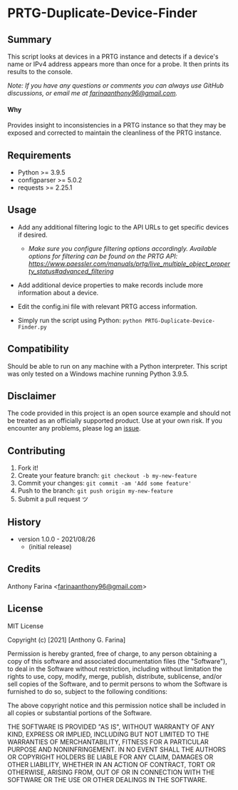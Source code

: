 # PRTG-Duplicate-Device-Finder

## Summary
This script looks at devices in a PRTG instance and detects if a
device's name or IPv4 address appears more than once for a probe. It
then prints its results to the console.

_Note: If you have any questions or comments you can always use GitHub
discussions, or email me at farinaanthony96@gmail.com._

#### Why
Provides insight to inconsistencies in a PRTG instance so that they may be
exposed and corrected to maintain the cleanliness of the PRTG instance.

## Requirements
- Python >= 3.9.5
- configparser >= 5.0.2
- requests >= 2.25.1

## Usage
- Add any additional filtering logic to the API URLs to get specific
  devices if desired.
    - _Make sure you configure filtering options accordingly. Available
      options for filtering can be found on the PRTG API:
      https://www.paessler.com/manuals/prtg/live_multiple_object_property_status#advanced_filtering_

- Add additional device properties to make records include more information
  about a device.

- Edit the config.ini file with relevant PRTG access information.

- Simply run the script using Python:
  `python PRTG-Duplicate-Device-Finder.py`

## Compatibility
Should be able to run on any machine with a Python interpreter. This script
was only tested on a Windows machine running Python 3.9.5.

## Disclaimer
The code provided in this project is an open source example and should not
be treated as an officially supported product. Use at your own risk. If you
encounter any problems, please log an
[issue](https://github.com/CC-Digital-Innovation/PRTG-Duplicate-Device-Finder/issues).

## Contributing
1. Fork it!
2. Create your feature branch: `git checkout -b my-new-feature`
3. Commit your changes: `git commit -am 'Add some feature'`
4. Push to the branch: `git push origin my-new-feature`
5. Submit a pull request ツ

## History
-  version 1.0.0 - 2021/08/26
    - (initial release)

## Credits
Anthony Farina <<farinaanthony96@gmail.com>>

## License
MIT License

Copyright (c) [2021] [Anthony G. Farina]

Permission is hereby granted, free of charge, to any person obtaining a
copy of this software and associated documentation files (the "Software"),
to deal in the Software without restriction, including without limitation
the rights to use, copy, modify, merge, publish, distribute, sublicense,
and/or sell copies of the Software, and to permit persons to whom the
Software is furnished to do so, subject to the following conditions:

The above copyright notice and this permission notice shall be included in
all copies or substantial portions of the Software.

THE SOFTWARE IS PROVIDED "AS IS", WITHOUT WARRANTY OF ANY KIND, EXPRESS OR
IMPLIED, INCLUDING BUT NOT LIMITED TO THE WARRANTIES OF MERCHANTABILITY,
FITNESS FOR A PARTICULAR PURPOSE AND NONINFRINGEMENT. IN NO EVENT SHALL THE
AUTHORS OR COPYRIGHT HOLDERS BE LIABLE FOR ANY CLAIM, DAMAGES OR OTHER
LIABILITY, WHETHER IN AN ACTION OF CONTRACT, TORT OR OTHERWISE, ARISING
FROM, OUT OF OR IN CONNECTION WITH THE SOFTWARE OR THE USE OR OTHER
DEALINGS IN THE SOFTWARE.
